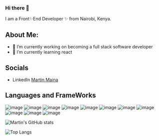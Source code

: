 ### Hi there 👋



I am a Front✨End Developer ✨ from Nairobi, Kenya.

## About Me:
- 🔭 I’m currently working on becoming a full stack software developer
- 🌱 I’m currently learning react


## Socials
- LinkedIn [Martin Maina](https://www.linkedin.com/in/mainamartin/)



## Languages and FrameWorks
![image](https://img.shields.io/badge/-ReactJs-61DAFB?logo=react&logoColor=white&style=plastic)
![image](https://img.shields.io/badge/-Javascript-ffe599?logo=javascript&logoColor=white&style=plastic)
![image](https://img.shields.io/badge/-HTML5-fb8261?logo=HTML5&logoColor=white&style=plastic)
![image](https://img.shields.io/badge/-CSS3-16c9f9?logo=CSS&logoColor=white&style=plastic)
![image](https://img.shields.io/badge/-Figma-ffbf00?logo=figma&logoColor=white&style=plastic)
![image](https://img.shields.io/badge/-Node.Js-2be343?logo=node.js&logoColor=white&style=plastic)
![image](https://img.shields.io/badge/-Postman-fefa817?logo=postman&logoColor=white&style=plastic)
![image](https://img.shields.io/badge/-C-ffbf00?logo=C&logoColor=white&style=plastic)
![image](https://img.shields.io/badge/-Python-1798f2?logo=Python&logoColor=white&style=plastic)
![image](https://img.shields.io/badge/-MySQL-1798f2?logo=MySQL&logoColor=white&style=plastic)
![image](https://img.shields.io/badge/-npm-071016?logo=npm&logoColor=white&style=plastic)

![Martin's GitHub stats](https://github-readme-stats.vercel.app/api?username=TintinSDev&theme=transparent&dark_icons=true)
                  
![Top Langs](https://github-readme-stats.vercel.app/api/top-langs/?username=TintinSDev&layout=compact)




 









